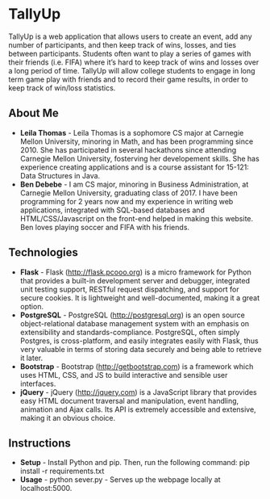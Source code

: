 # TallyUp

TallyUp is a web application that allows users to create an event, add any number of participants, and then keep track of wins, losses, and ties between participants. Students often want to play a series of games with their friends (i.e. FIFA) where it’s hard to keep track of wins and losses over a long period of time. TallyUp will allow college students to engage in long term game play with friends and to record their game results, in order to keep track of win/loss statistics.

## About Me
* **Leila Thomas** - Leila Thomas is a sophomore CS major at Carnegie Mellon University, minoring in Math, and has been programming since 2010. She has participated in several hackathons since attending Carnegie Mellon University, fosterving her developement skills. She has experience creating applications and is a course assistant for 15-121: Data Structures in Java.
* **Ben Debebe** - I am CS major, minoring in Business Administration, at Carnegie Mellon University, graduating class of 2017. I have been programming for 2 years now and my experience in writing web applications, integrated with SQL-based databases and HTML/CSS/Javascript on the front-end helped in making this website. Ben loves playing soccer and FIFA with his friends.

## Technologies
* **Flask** - Flask (http://flask.pcooo.org) is a micro framework for Python that provides a built-in development server and debugger, integrated unit testing support, RESTful request dispatching, and support for secure cookies. It is lightweight and well-documented, making it a great option.
* **PostgreSQL** - PostgreSQL (http://postgresql.org) is an open source object-relational database management system with an emphasis  on extensibility and standards-compliance. PostgreSQL, often simply Postgres, is cross-platform, and easily integrates easily with Flask, thus very valuable in terms of storing data securely and being able to retrieve it later.
* **Bootstrap** - Bootstrap (http://getbootstrap.com) is a framework which uses HTML, CSS, and JS to build interactive and sensible user interfaces.
* **jQuery** - jQuery (http://jquery.com) is a JavaScript library that provides easy HTML document traversal and manipulation, event handling, animation and Ajax calls. Its API is extremely accessible and extensive, making it an obvious choice.

## Instructions
* **Setup** - Install Python and pip. Then, run the following command: pip install -r requirements.txt
* **Usage** - python sever.py - Serves up the webpage locally at localhost:5000.
